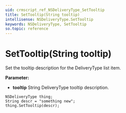 ```yaml
---
uid: crmscript_ref_NSDeliveryType_SetTooltip
title: SetTooltip(String tooltip)
intellisense: NSDeliveryType.SetTooltip
keywords: NSDeliveryType, SetTooltip
so.topic: reference
---
```


# SetTooltip(String tooltip)

Set the tooltip description for the DeliveryType list item.

**Parameter:** 
* **tooltip** String DeliveryType tooltip description.

```crmscript
NSDeliveryType thing;
String descr = "something new";
thing.SetTooltip(descr);
```

